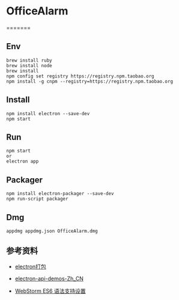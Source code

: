 # OfficeAlarm
=======

## Env
```
brew install ruby
brew install node
brew install
npm config set registry https://registry.npm.taobao.org
npm install -g cnpm --registry=https://registry.npm.taobao.org
```

## Install
```
npm install electron --save-dev
npm start
```

## Run
````
npm start
or
electron app
````

## Packager
```
npm install electron-packager --save-dev
npm run-script packager
```

## Dmg
````
appdmg appdmg.json OfficeAlarm.dmg

````


## 参考资料
- [electron打包](https://segmentfault.com/a/1190000011908324)

- [electron-api-demos-Zh_CN](https://github.com/demopark/electron-api-demos-Zh_CN)

- [WebStorm ES6 语法支持设置](http://www.jianshu.com/p/b4390919a5b5)

